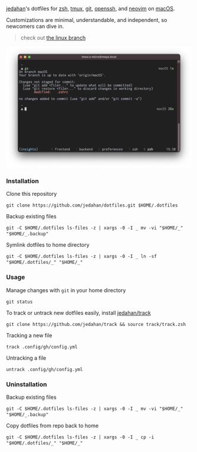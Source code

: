 [jedahan][]'s dotfiles for [zsh][], [tmux][], [git][], [openssh][], and [neovim][] on [macOS][].

Customizations are minimal, understandable, and independent, so newcomers can dive in.

> check out [the linux branch](https://github.com/jedahan/dotfiles/tree/linux)

![screenshot](screenshot.png)

### Installation

Clone this repository

    git clone https://github.com/jedahan/dotfiles.git $HOME/.dotfiles

Backup existing files

    git -C $HOME/.dotfiles ls-files -z | xargs -0 -I _ mv -vi "$HOME/_" "$HOME/_.backup"

Symlink dotfiles to home directory

    git -C $HOME/.dotfiles ls-files -z | xargs -0 -I _ ln -sf "$HOME/.dotfiles/_" "$HOME/_"

### Usage

Manage changes with `git` in your home directory

    git status

To track or untrack new dotfiles easily, install [jedahan/track][]

    git clone https://github.com/jedahan/track && source track/track.zsh

Tracking a new file

    track .config/gh/config.yml

Untracking a file

    untrack .config/gh/config.yml

### Uninstallation


Backup existing files

    git -C $HOME/.dotfiles ls-files -z | xargs -0 -I _ mv -vi "$HOME/_" "$HOME/_.backup"

Copy dotfiles from repo back to home

    git -C $HOME/.dotfiles ls-files -z | xargs -0 -I _ cp -i "$HOME/.dotfiles/_" "$HOME/_"

[jedahan]: http://jonathan.is
[zsh]: https://zsh.org
[git]: https://git-scm.com
[tmux]: https://tmux.github.io
[openssh]: https://openssh.com
[neovim]: https://neovim.io
[macOS]: https://www.apple.com/macos/big-sur
[jedahan/track]: http://github.com/jedahan/track
